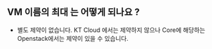 ## VM 이름의 최대 는 어떻게 되나요 ?
- 별도 제약이 없습니다. KT Cloud 에서는 제약하지 않으나 Core에 해당하는 Openstack에서는 제약이 있을 수 있습니다.
